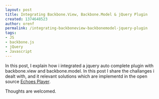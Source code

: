 ```yaml
---
layout: post
title: Integrating Backbone.View, Backbone.Model & jQuery Plugin
created: 1374648523
author: orenf
permalink: /integrating-backboneview-backbonemodel-jquery-plugin
tags:
- JS
- backbone.js
- jQuery
- Javascript
---
```

<p>In this post, I explain how i integrated a jquery auto complete plugin with backbone.view and backbone.model. In this post I share the challanges i dealt with, and it relevant solutions which are implementd in the open source <a href="http://echotu.be">Echoes Player</a>.</p>
<p>Thoughts are welcomed.</p>
